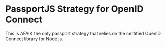 # PassportJS Strategy for OpenID Connect

This is AFAIK the only passport strategy that relies on the certified OpenID Connect library for Node.js.
